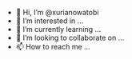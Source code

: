 - 👋 Hi, I’m @xurianowatobi
- 👀 I’m interested in ...
- 🌱 I’m currently learning ...
- 💞️ I’m looking to collaborate on ...
- 📫 How to reach me ...

<!---
xurianowatobi/xurianowatobi is a ✨ special ✨ repository because its `README.md` (this file) appears on your GitHub profile.
You can click the Preview link to take a look at your changes.
--->
